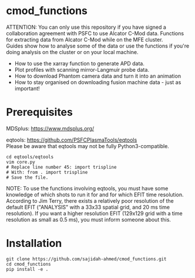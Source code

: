 # cmod_functions
ATTENTION: You can only use this repository if you have signed a collaboration agreement with PSFC to use Alcator C-Mod data.
Functions for extracting data from Alcator C-Mod while on the MFE cluster. \
Guides show how to analyse some of the data or use the functions if you're doing analysis on the cluster or on your local machine.
* How to use the xarray function to generate APD data.
* Plot profiles with scanning mirror-Langmuir probe data.
* How to download Phantom camera data and turn it into an animation
* How to stay organised on downloading fusion machine data - just as important!

# Prerequisites
MDSplus: https://www.mdsplus.org/

eqtools: https://github.com/PSFCPlasmaTools/eqtools \
Please be aware that eqtools may not be fully Python3-compatible.
````
cd eqtools/eqtools
vim core.py
# Replace line number 45: import trispline
# With: from . import trispline
# Save the file.
````
NOTE: To use the functions involving eqtools, you must have some knowledge of which shots to run it for and for which EFIT time resolution.
According to Jim Terry, there exists a relatively poor resolution of the default EFIT ("ANALYSIS" with a 33x33 spatial grid, and 20 ms time resolution). If you want a higher resolution EFIT (129x129 grid with a time resolution as small as 0.5 ms), you must inform someone about this. 

# Installation
```
git clone https://github.com/sajidah-ahmed/cmod_functions.git
cd cmod_functions
pip install -e .
```

